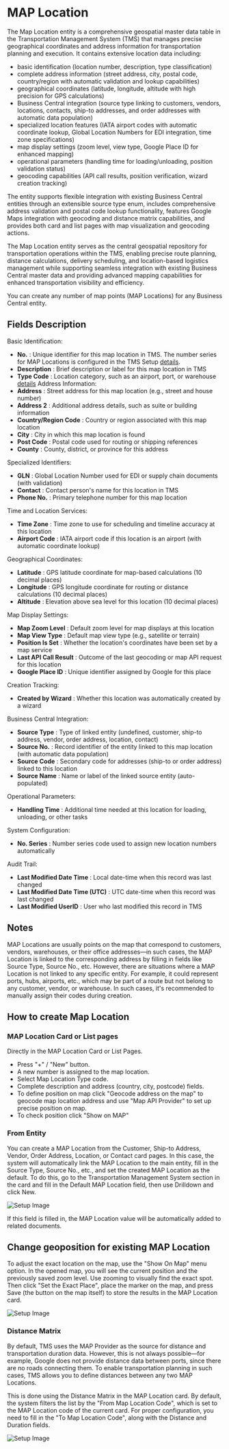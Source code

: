 # MAP Location

The Map Location entity is a comprehensive geospatial master data table in the Transportation Management System (TMS) that manages precise geographical coordinates and address information for transportation planning and execution.
It contains extensive location data including:

- basic identification (location number, description, type classification)
- complete address information (street address, city, postal code, country/region with automatic validation and lookup capabilities)
- geographical coordinates (latitude, longitude, altitude with high precision for GPS calculations)
- Business Central integration (source type linking to customers, vendors, locations, contacts, ship-to addresses, and order addresses with automatic data population)
- specialized location features (IATA airport codes with automatic coordinate lookup, Global Location Numbers for EDI integration, time zone specifications)
- map display settings (zoom level, view type, Google Place ID for enhanced mapping)
- operational parameters (handling time for loading/unloading, position validation status)
- geocoding capabilities (API call results, position verification, wizard creation tracking)

The entity supports flexible integration with existing Business Central entities through an extensible source type enum, includes comprehensive address validation and postal code lookup functionality, features Google Maps integration with geocoding and distance matrix capabilities, and provides both card and list pages with map visualization and geocoding actions.

The Map Location entity serves as the central geospatial repository for transportation operations within the TMS, enabling precise route planning, distance calculations, delivery scheduling, and location-based logistics management while supporting seamless integration with existing Business Central master data and providing advanced mapping capabilities for enhanced transportation visibility and efficiency.

You can create any number of map points (MAP Locations) for any Business Central entity.

## Fields Description

Basic Identification:

- **No.** : Unique identifier for this map location in TMS. The number series for MAP Locations is configured in the TMS Setup [details](setup.md).
- **Description** : Brief description or label for this map location in TMS
- **Type Code** : Location category, such as an airport, port, or warehouse [details](maplocationtype.md)
Address Information:
- **Address** : Street address for this map location (e.g., street and house number)
- **Address 2** : Additional address details, such as suite or building information
- **Country/Region Code** : Country or region associated with this map location
- **City** : City in which this map location is found
- **Post Code** : Postal code used for routing or shipping references
- **County** : County, district, or province for this address

Specialized Identifiers:

- **GLN** : Global Location Number used for EDI or supply chain documents (with validation)
- **Contact** : Contact person's name for this location in TMS
- **Phone No.** : Primary telephone number for this map location

Time and Location Services:

- **Time Zone** : Time zone to use for scheduling and timeline accuracy at this location
- **Airport Code** : IATA airport code if this location is an airport (with automatic coordinate lookup)

Geographical Coordinates:

- **Latitude** : GPS latitude coordinate for map-based calculations (10 decimal places)
- **Longitude** : GPS longitude coordinate for routing or distance calculations (10 decimal places)
- **Altitude** : Elevation above sea level for this location (10 decimal places)

Map Display Settings:

- **Map Zoom Level** : Default zoom level for map displays at this location
- **Map View Type** : Default map view type (e.g., satellite or terrain)
- **Position Is Set** : Whether the location's coordinates have been set by a map service
- **Last API Call Result** : Outcome of the last geocoding or map API request for this location
- **Google Place ID** : Unique identifier assigned by Google for this place

Creation Tracking:

- **Created by Wizard** : Whether this location was automatically created by a wizard

Business Central Integration:

- **Source Type** : Type of linked entity (undefined, customer, ship-to address, vendor, order address, location, contact)
- **Source No.** : Record identifier of the entity linked to this map location (with automatic data population)
- **Source Code** : Secondary code for addresses (ship-to or order address) linked to this location
- **Source Name** : Name or label of the linked source entity (auto-populated)

Operational Parameters:

- **Handling Time** : Additional time needed at this location for loading, unloading, or other tasks

System Configuration:

- **No. Series** : Number series code used to assign new location numbers automatically

Audit Trail:

- **Last Modified Date Time** : Local date-time when this record was last changed
- **Last Modified Date Time (UTC)** : UTC date-time when this record was last changed
- **Last Modified UserID** : User who last modified this record in TMS

## Notes

MAP Locations are usually points on the map that correspond to customers, vendors, warehouses, or their office addresses—in such cases, the MAP Location is linked to the corresponding address by filling in fields like Source Type, Source No., etc. However, there are situations where a MAP Location is not linked to any specific entity. For example, it could represent ports, hubs, airports, etc., which may be part of a route but not belong to any customer, vendor, or warehouse. In such cases, it's recommended to manually assign their codes during creation.

## How to create Map Location

### MAP Location Card or List pages

Directly in the MAP Location Card or List Pages.

- Press "+" / "New" button.
- A new number is assigned to the map location.
- Select Map Location Type code.
- Complete description and address (country, city, postcode) fields.
- To define position on map click "Geocode address on the map" to geocode map location address and use "Map API Provider" to set up precise position on map.
- To check position click "Show on MAP"

### From Entity

You can create a MAP Location from the Customer, Ship-to Address, Vendor, Order Address, Location, or Contact card pages.
In this case, the system will automatically link the MAP Location to the main entity, fill in the Source Type, Source No., etc., and set the created MAP Location as the default.
To do this, go to the Transportation Management System section in the card and fill in the Default MAP Location field, then use Drilldown and click New.

![Setup Image](resources/maplocation/pics/maplocationNew.png)

If this field is filled in, the MAP Location value will be automatically added to related documents.

## Change geoposition for existing MAP Location

To adjust the exact location on the map, use the "Show On Map" menu option. In the opened map, you will see the current position and the previously saved zoom level. Use zooming to visually find the exact spot. Then click "Set the Exact Place", place the marker on the map, and press Save (the button on the map itself) to store the results in the MAP Location card.

![Setup Image](resources/maplocation/pics/maplocationChangePosition.png)

### Distance Matrix

By default, TMS uses the MAP Provider as the source for distance and transportation duration data. However, this is not always possible—for example, Google does not provide distance data between ports, since there are no roads connecting them. To enable transportation planning in such cases, TMS allows you to define distances between any two MAP Locations.

This is done using the Distance Matrix in the MAP Location card. By default, the system filters the list by the "From Map Location Code", which is set to the MAP Location code of the current card. For proper configuration, you need to fill in the "To Map Location Code", along with the Distance and Duration fields.

![Setup Image](resources/maplocation/pics/maplocationDistanceMatrix.png)
